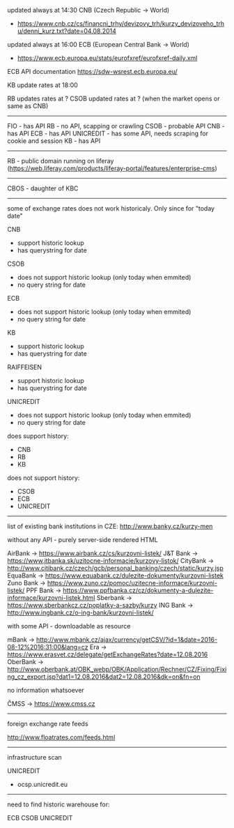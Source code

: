 updated always at 14:30 CNB (Czech Republic -> World)

- https://www.cnb.cz/cs/financni_trhy/devizovy_trh/kurzy_devizoveho_trhu/denni_kurz.txt?date=04.08.2014

updated always at 16:00 ECB (European Central Bank -> World)

- https://www.ecb.europa.eu/stats/eurofxref/eurofxref-daily.xml

ECB API documentation
https://sdw-wsrest.ecb.europa.eu/

KB update rates at 18:00

RB updates rates at ?
CSOB updated rates at ? (when the market opens or same as CNB)

-----

FIO - has API
RB - no API, scapping or crawling
CSOB - probable API
CNB - has API
ECB - has API
UNICREDIT - has some API, needs scraping for cookie and session
KB - has API

-----

RB - public domain running on liferay (https://web.liferay.com/products/liferay-portal/features/enterprise-cms)

---

CBOS - daughter of KBC

---

some of exchange rates does not work historicaly. Only since for "today date"

CNB
* support historic lookup
* has querystring for date

CSOB
* does not support historic lookup (only today when emmited)
* no query string for date

ECB
* does not support historic lookup (only today when emmited)
* no query string for date

KB
* support historic lookup
* has querystring for date

RAIFFEISEN
* support historic lookup
* has querystring for date

UNICREDIT
* does not support historic lookup (only today when emmited)
* no query string for date


does support history:
- CNB
- RB
- KB

does not support history:
- CSOB
- ECB
- UNICREDIT

---

list of existing bank institutions in CZE: http://www.banky.cz/kurzy-men

>>>

without any API - purely server-side rendered HTML

AirBank -> https://www.airbank.cz/cs/kurzovni-listek/
J&T Bank -> https://www.jtbanka.sk/uzitocne-informacie/kurzovy-listok/
CityBank -> http://www.citibank.cz/czech/gcb/personal_banking/czech/static/kurzy.jsp
EquaBank -> https://www.equabank.cz/dulezite-dokumenty/kurzovni-listek
Zuno Bank -> https://www.zuno.cz/pomoc/uzitecne-informace/kurzovni-listek/
PPF Bank -> https://www.ppfbanka.cz/cz/dokumenty-a-dulezite-informace/kurzovni-listek.html
Sberbank -> https://www.sberbankcz.cz/poplatky-a-sazby/kurzy
ING Bank -> http://www.ingbank.cz/o-ing-bank/kurzovni-listek/

>>>

with some API - downloadable as resource

mBank -> http://www.mbank.cz/ajax/currency/getCSV/?id=1&date=2016-08-12%2016:31:00&lang=cz
Era -> https://www.erasvet.cz/delegate/getExchangeRates?date=12.08.2016
OberBank -> http://www.oberbank.at/OBK_webp/OBK/Application/Rechner/CZ/Fixing/Fixing_cz_export.jsp?dat1=12.08.2016&dat2=12.08.2016&dk=on&fn=on

>>>

no information whatsoever

ČMSS -> https://www.cmss.cz

----

foreign exchange rate feeds

http://www.floatrates.com/feeds.html



---

infrastructure scan

UNICREDIT
* ocsp.unicredit.eu


----

need to find historic warehouse for:

ECB
CSOB
UNICREDIT




